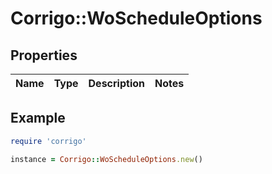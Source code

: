 # Corrigo::WoScheduleOptions

## Properties

| Name | Type | Description | Notes |
| ---- | ---- | ----------- | ----- |

## Example

```ruby
require 'corrigo'

instance = Corrigo::WoScheduleOptions.new()
```

